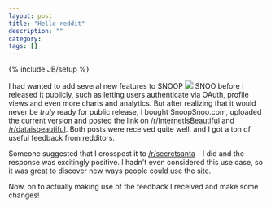 ```yaml
---
layout: post
title: "Hello reddit"
description: ""
category: 
tags: []
---
```

{% include JB/setup %}

I had wanted to add several new features to <span class="logo logo-small">SNOOP <img src="{{ ASSET_PATH }}snoopsnoo/img/logo_sm.png"> SNOO</span> before I released it publicly, such as letting users authenticate via OAuth, profile views and even more charts and analytics. But after realizing that it would never be _truly_ ready for public release, I bought SnoopSnoo.com, uploaded the current version and posted the link on [/r/InternetIsBeautiful](http://www.reddit.com/r/InternetIsBeautiful/comments/2qucap/a_website_that_shows_interesting_information/) and [/r/dataisbeautiful](http://www.reddit.com/r/dataisbeautiful/comments/2r3jnk/your_reddit_activity_analyzed_and_visualized_oc/). Both posts were received quite well, and I got a ton of useful feedback from redditors. 


Someone suggested that I crosspost it to [/r/secretsanta](http://www.reddit.com/r/secretsanta/comments/2r7xhr/website_that_shows_interesting_information_about/) - I did and the response was excitingly positive. I hadn't even considered this use case, so it was great to discover new ways people could use the site.

Now, on to actually making use of the feedback I received and make some changes!